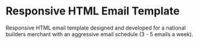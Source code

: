 # Responsive HTML Email Template

Responsive HTML email template designed and developed for a national builders merchant with an aggressive email schedule (3 - 5 emails a week).
